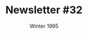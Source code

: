 ---
title: "Newsletter #32"
date: "Winter 1995"
pdf: "https://archive.org/details/interspecies-communication-newsletter-0032"
---